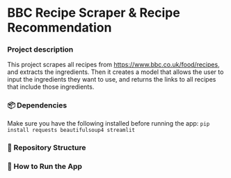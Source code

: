 # BBC Recipe Scraper & Recipe Recommendation

### Project description
This project scrapes all recipes from https://www.bbc.co.uk/food/recipes, and extracts the ingredients. Then it creates a model that allows the user to input the ingredients they want to use, and returns the links to all recipes that include those ingredients.

### 📦 Dependencies
Make sure you have the following installed before running the app:
```pip install requests beautifulsoup4 streamlit```

### 📁 Repository Structure

### 🚀 How to Run the App
